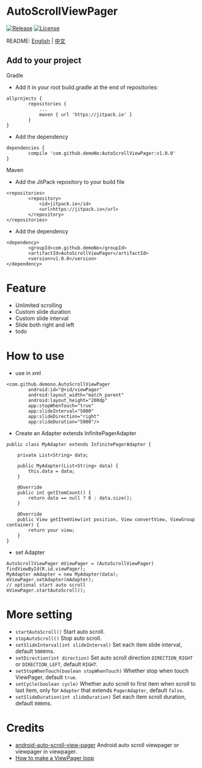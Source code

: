 # AutoScrollViewPager

[![Release](https://jitpack.io/v/demoNo/AutoScrollViewPager.svg)](https://jitpack.io/#demoNo/AutoScrollViewPager)  [![License](https://img.shields.io/badge/License-Apache%202.0-blue.svg)](https://opensource.org/licenses/Apache-2.0)

README: [English](https://github.com/demoNo/AutoScrollViewPager/blob/master/README.md) | [中文](https://github.com/demoNo/AutoScrollViewPager/blob/master/README-zh.md)

## Add to your project

Gradle

* Add it in your root build.gradle at the end of repositories:
```
allprojects {
		repositories {
			...
			maven { url 'https://jitpack.io' }
		}
}
```

* Add the dependency
```
dependencies {
	    compile 'com.github.demoNo:AutoScrollViewPager:v1.0.0'
}
```


Maven

* Add the JitPack repository to your build file
```
<repositories>
		<repository>
		    <id>jitpack.io</id>
		    <url>https://jitpack.io</url>
		</repository>
</repositories>
```

* Add the dependency
```
<dependency>
	    <groupId>com.github.demoNo</groupId>
	    <artifactId>AutoScrollViewPager</artifactId>
	    <version>v1.0.0</version>
</dependency>
```

# Feature

* Unlimited scrolling
* Custom slide duration
* Custom slide interval
* Slide both right and left
* todo

# How to use

* use in xml

```
<com.github.demono.AutoScrollViewPager
        android:id="@+id/viewPager"
        android:layout_width="match_parent"
        android:layout_height="200dp"
        app:stopWhenTouch="true"
        app:slideInterval="5000"
        app:slideDirection="right"
        app:slideDuration="5000"/>
```

* Create an Adapter extends InfinitePagerAdapter
```
public class MyAdapter extends InfinitePagerAdapter {

    private List<String> data;

    public MyAdapter(List<String> data) {
        this.data = data;
    }

    @Override
    public int getItemCount() {
        return data == null ? 0 : data.size();
    }

    @Override
    public View getItemView(int position, View convertView, ViewGroup container) {
        return your view;
    }
}
```

* set Adapter
```
AutoScrollViewPager mViewPager = (AutoScrollViewPager) findViewById(R.id.viewPager);
MyAdapter mAdapter = new MyAdapter(data);
mViewPager.setAdapter(mAdapter);
// optional start auto scroll
mViewPager.startAutoScroll();
```

# More setting

* `startAutoScroll()` Start auto scroll.
* `stopAutoScroll()` Stop auto scroll.
* `setSlideInterval(int slideInterval)` Set each item slide interval, default `5000`ms.
* `setDirection(int direction)` Set auto scroll direction `DIRECTION_RIGHT` or `DIRECTION_LEFT`, default `RIGHT`.
* `setStopWhenTouch(boolean stopWhenTouch)` Whether stop when touch ViewPager, default `true`.
* `setCycle(boolean cycle)` Whether auto scroll to first item when scroll to last item, only for `Adapter` that extends `PagerAdapter`, default `false`.
* `setSlideDuration(int slideDuration)` Set each item scroll duration, default `800`ms.

# Credits

* [android-auto-scroll-view-pager](https://github.com/Trinea/android-auto-scroll-view-pager) Android auto scroll viewpager or viewpager in viewpager.
* [How to make a ViewPager loop](http://stackoverflow.com/questions/10188011/how-to-make-a-viewpager-loop/12965787#12965787)